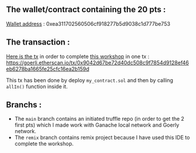 ## The wallet/contract containing the 20 pts :
[Wallet address](0xea311702560506cf918277b5d9038c1d777be753) : 0xea311702560506cf918277b5d9038c1d777be753

## The transaction :
[Here is the tx](https://goerli.etherscan.io/tx/0x9042d67be72d40dc508c9f7854d9128ef46eb6278ba1665fe25cfc16ea2b159d) in order to complete [this workshop](https://github.com/l-henri/erc20-101)  in one tx :
https://goerli.etherscan.io/tx/0x9042d67be72d40dc508c9f7854d9128ef46eb6278ba1665fe25cfc16ea2b159d

This tx has been done by deploy `my_contract.sol` and then by calling `allIn()` function inside it.

## Branchs :
- The `main` branch contains an initiated truffle repo (in order to get the 2 first pts) which I made work with Ganache local network and Goerly network.
- The `remix` branch contains remix project because I have used this IDE to complete the workshop.